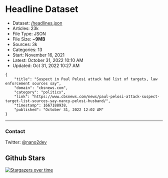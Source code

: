 # Headline Dataset

- Dataset: [/headlines.json](https://raw.githubusercontent.com/fwd/news/master/headlines.json) 
- Articles: 23k
- File Type: JSON
- File Size: ~**9MB**
- Sources: 3k
- Categories: 13
- Start: November 16, 2021
- Latest: October 31, 2022 10:10 AM
- Updated: Oct 31, 2022 10:27 AM

```
{
    "title": "Suspect in Paul Pelosi attack had list of targets, law enforcement sources say",
    "domain": "cbsnews.com",
    "category": "politics",
    "link": "https://www.cbsnews.com/news/paul-pelosi-attack-suspect-target-list-sources-say-nancy-pelosi-husband/",
    "timestamp": 1667188938,
    "published": "October 31, 2022 12:02 AM"
}
```

---

### Contact 

Twitter: [@nano2dev](https://twitter.com/nano2dev)

## Github Stars

[![Stargazers over time](https://starchart.cc/fwd/news.svg)](https://starchart.cc/fwd/news)
